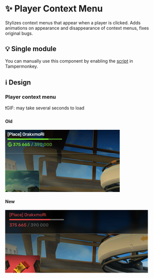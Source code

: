 # :sparkles: Player Context Menu

Stylizes context menus that appear when a player is clicked. Adds animations on appearance and disappearance of context menus, fixes original bugs.

## :bulb: Single module

You can manually use this component by enabling the [script](https://github.com/OrakomoRi/Severitium/blob/main/src/General/PlayerContextMenu/PlayerContextMenu.user.js?raw=true) in Tampermonkey.

## :information_source: Design

### Player context menu

❗GIF: may take several seconds to load

#### Old

![](/images/general/old/playercontextmenu.gif)

#### New

![](/images/general/new/playercontextmenu.gif)